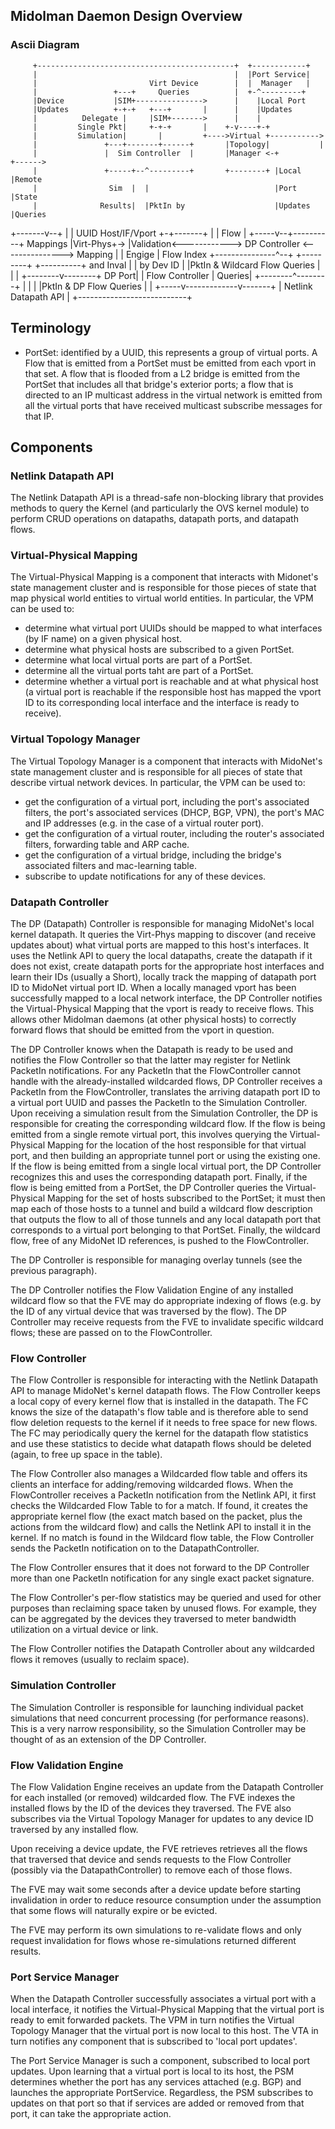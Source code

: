 ## Midolman Daemon Design Overview

### Ascii Diagram

         +--------------------------------------------+  +------------+
         |                                            |  |Port Service|
         |                         Virt Device        |  |  Manager   |
         |                 +---+     Queries          |  +-^---------+
         |Device           |SIM+--------------->      |    |Local Port
         |Updates          +-+-+   +---+       |      |    |Updates
         |          Delegate |     |SIM+------->      |    |
         |         Single Pkt|     +-+-+       |    +-v----+-+
         |         Simulation|       |         +---->Virtual +----------->
         |               +---+-------+------+       |Topology|           |
         |               |  Sim Controller  |       |Manager <-+         +------>
         |               +-----+--^---------+       +--------+ |Local    |Remote
         |                Sim  |  |                            |Port     |State
         |              Results|  |PktIn by                    |Updates  |Queries
 +-------v--+                  |  |  UUID      Host/IF/Vport +-+-------+ |
 |   Flow   |            +-----v--+----------+   Mappings    |Virt-Phys+->
 |Validation<------------>   DP Controller   <---------------> Mapping |
 |  Engige  | Flow Index +---------------^--+               +---------+
 +----------+ and Inval     |             |
              by Dev ID     |             |PktIn & Wildcard Flow Queries
                            |             |
                            |    +--------v--------+
                     DP Port|    | Flow Controller |
                     Queries|    +--------^--------+
                            |             |
                            |             |PktIn & DP Flow Queries
                            |             |
                      +-----v-------------v-------+
                      |    Netlink Datapath API   |
                      +---------------------------+

## Terminology
- PortSet: identified by a UUID, this represents a group of virtual ports. A
Flow that is emitted from a PortSet must be emitted from each vport in that set.
A flow that is flooded from a L2 bridge is emitted from the PortSet that
includes all that bridge's exterior ports; a flow that is directed to an IP
multicast address in the virtual network is emitted from all the virtual ports
that have received multicast subscribe messages for that IP.

## Components

### Netlink Datapath API

The Netlink Datapath API is a thread-safe non-blocking library that provides
methods to query the Kernel (and particularly the OVS kernel module) to perform
CRUD operations on datapaths, datapath ports, and datapath flows.

### Virtual-Physical Mapping

The Virtual-Physical Mapping is a component that interacts with Midonet's
state management cluster and is responsible for those pieces of state that map
physical world entities to virtual world entities. In particular, the VPM
can be used to:
- determine what virtual port UUIDs should be mapped to what interfaces (by IF
name) on a given physical host.
- determine what physical hosts are subscribed to a given PortSet.
- determine what local virtual ports are part of a PortSet.
- determine all the virtual ports taht are part of a PortSet.
- determine whether a virtual port is reachable and at what physical host (a
virtual port is reachable if the responsible host has mapped the vport ID to its
corresponding local interface and the interface is ready to receive).

### Virtual Topology Manager

The Virtual Topology Manager is a component that interacts with MidoNet's state
management cluster and is responsible for all pieces of state that describe
virtual network devices. In particular, the VPM can be used to:
- get the configuration of a virtual port, including the port's associated
filters, the port's associated services (DHCP, BGP, VPN), the port's MAC and IP
addresses (e.g. in the case of a virtual router port).
- get the configuration of a virtual router, including the router's associated
filters, forwarding table and ARP cache.
- get the configuration of a virtual bridge, including the bridge's associated
filters and mac-learning table.
- subscribe to update notifications for any of these devices.

### Datapath Controller

The DP (Datapath) Controller is responsible for managing MidoNet's local kernel
datapath. It queries the Virt-Phys mapping to discover (and receive updates
about) what virtual ports are mapped to this host's interfaces. It uses the
Netlink API to query the local datapaths, create the datapath if it does not
exist, create datapath ports for the appropriate host interfaces and learn their
IDs (usually a Short), locally track the mapping of datapath port ID to MidoNet
virtual port ID. When a locally managed vport has been successfully mapped
to a local network interface, the DP Controller notifies the Virtual-Physical
Mapping that the vport is ready to receive flows. This allows other Midolman
daemons (at other physical hosts) to correctly forward flows that should be
emitted from the vport in question.

The DP Controller knows when the Datapath is ready to be used and notifies the
Flow Controller so that the latter may register for Netlink PacketIn
notifications. For any PacketIn that the FlowController cannot handle with the
already-installed wildcarded flows, DP Controller receives a PacketIn from the
FlowController, translates the arriving datapath port ID to a virtual port UUID
and passes the PacketIn to the Simulation Controller. Upon receiving a
simulation result from the Simulation Controller, the DP is responsible for
creating the corresponding wildcard flow. If the flow is being emitted from
a single remote virtual port, this involves querying the Virtual-Physical
Mapping for the location of the host responsible for that virtual port, and
then building an appropriate tunnel port or using the existing one. If the
flow is being emitted from a single local virtual port, the DP Controller
recognizes this and uses the corresponding datapath port. Finally, if the flow
is being emitted from a PortSet, the DP Controller queries the Virtual-Physical
Mapping for the set of hosts subscribed to the PortSet; it must then map each of
those hosts to a tunnel and build a wildcard flow description that outputs the
flow to all of those tunnels and any local datapath port that corresponds to a
virtual port belonging to that PortSet. Finally, the wildcard flow, free of any
MidoNet ID references, is pushed to the FlowController.

The DP Controller is responsible for managing overlay tunnels (see the previous
paragraph).

The DP Controller notifies the Flow Validation Engine of any installed wildcard
flow so that the FVE may do appropriate indexing of flows (e.g. by the ID of
any virtual device that was traversed by the flow). The DP Controller may
receive requests from the FVE to invalidate specific wildcard flows; these are
passed on to the FlowController.

### Flow Controller

The Flow Controller is responsible for interacting with the Netlink Datapath
API to manage MidoNet's kernel datapath flows. The Flow Controller keeps a
local copy of every kernel flow that is installed in the datapath. The FC knows
the size of the datapath's flow table and is therefore able to send flow
deletion requests to the kernel if it needs to free space for new flows. The
FC may periodically query the kernel for the datapath flow statistics and use
these statistics to decide what datapath flows should be deleted (again, to
free up space in the table).

The Flow Controller also manages a Wildcarded flow table and offers its clients
an interface for adding/removing wildcarded flows. When the FlowController
receives a PacketIn notification from the Netlink API, it first checks the
Wildcarded Flow Table to for a match. If found, it creates the appropriate
kernel flow (the exact match based on the packet, plus the actions from the
wildcard flow) and calls the Netlink API to install it in the kernel. If no
match is found in the Wildcard flow table, the Flow Controller sends the
PacketIn notification on to the DatapathController.

The Flow Controller ensures that it does not forward to the DP Controller more
than one PacketIn notification for any single exact packet signature.

The Flow Controller's per-flow statistics may be queried and used for other
purposes than reclaiming space taken by unused flows. For example, they can
be aggregated by the devices they traversed to meter bandwidth utilization on
a virtual device or link.

The Flow Controller notifies the Datapath Controller about any wildcarded flows
it removes (usually to reclaim space).

### Simulation Controller

The Simulation Controller is responsible for launching individual packet
simulations that need concurrent processing (for performance reasons). This is
a very narrow responsibility, so the Simulation Controller may be thought of as
an extension of the DP Controller.

### Flow Validation Engine

The Flow Validation Engine receives an update from the Datapath Controller for
each installed (or removed) wildcarded flow. The FVE indexes the installed flows
by the ID of the devices they traversed. The FVE also subscribes via the Virtual
Topology Manager for updates to any device ID traversed by any installed flow.

Upon receiving a device update, the FVE retrieves retrieves all the flows that
traversed that device and sends requests to the Flow Controller (possibly
via the DatapathController) to remove each of those flows.

The FVE may wait some seconds after a device update before starting invalidation
in order to reduce resource consumption under the assumption that some flows
will naturally expire or be evicted.

The FVE may perform its own simulations to re-validate flows and only request
invalidation for flows whose re-simulations returned different results.

### Port Service Manager

When the Datapath Controller successfully associates a virtual port with a
local interface, it notifies the Virtual-Physical Mapping that the virtual
port is ready to emit forwarded packets. The VPM in turn notifies the Virtual
Topology Manager that the virtual port is now local to this host. The VTA in
turn notifies any component that is subscribed to 'local port updates'.

The Port Service Manager is such a component, subscribed to local port updates.
Upon learning that a virtual port is local to its host, the PSM determines
whether the port has any services attached (e.g. BGP) and launches the
appropriate PortService. Regardless, the PSM subscribes to updates on that port
so that if services are added or removed from that port, it can take the
appropriate action.